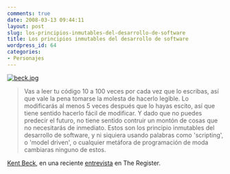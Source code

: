 ```yaml
---
comments: true
date: 2008-03-13 09:44:11
layout: post
slug: los-principios-inmutables-del-desarrollo-de-software
title: Los principios inmutables del desarrollo de software
wordpress_id: 64
categories:
- Personajes
---
```


  


[![beck.jpg](/images/beck.jpg)](http://www.lnds.net/images/beck.jpg)

> Vas a leer tu código 10 a 100 veces por cada vez que lo escribas, así que vale la pena tomarse la molesta de hacerlo legible. Lo modificarás al menos 5 veces después que lo hayas escito, así que tiene sentido hacerlo fácil de modificar. Y dado que no puedes predecir el futuro, no tiene sentido contruir un montón de cosas que no necesitarás de inmediato. Estos son los principio inmutables del desarrollo de software, y ni siquiera usando palabras como 'scripting', o 'model driven', o cualquier metáfora de programación de moda cambiaras ninguno de estos.

[Kent Beck](http://www.threeriversinstitute.org/Kent%20Beck.htm), en una reciente [entrevista](http://www.regdeveloper.co.uk/2008/03/13/web_development_needs_method/) en The Register.

  




